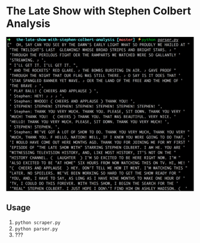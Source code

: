 # The Late Show with Stephen Colbert Analysis

![](./assets/screenshot.png)

## Usage

1. `python scraper.py`
2. `python parser.py`
3. ???

